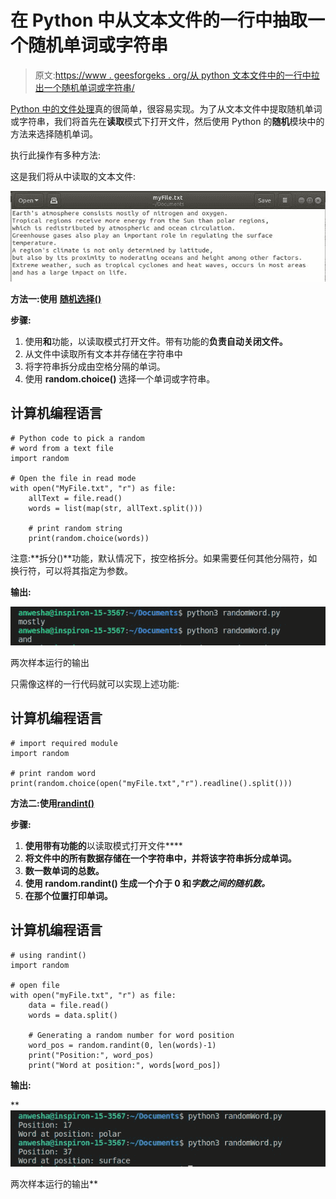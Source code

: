 # 在 Python 中从文本文件的一行中抽取一个随机单词或字符串

> 原文:[https://www . geesforgeks . org/从 python 文本文件中的一行中拉出一个随机单词或字符串/](https://www.geeksforgeeks.org/pulling-a-random-word-or-string-from-a-line-in-a-text-file-in-python/)

[Python 中的文件处理](https://www.geeksforgeeks.org/file-handling-python/)真的很简单，很容易实现。为了从文本文件中提取随机单词或字符串，我们将首先在**读取**模式下打开文件，然后使用 Python 的**随机**模块中的方法来选择随机单词。

执行此操作有多种方法:

这是我们将从中读取的文本文件:

![](img/7a57695af2196fbb260268eb97d9f227.png)

**方法一:使用** [**随机选择()**](https://www.geeksforgeeks.org/python-numbers-choice-function/)

**步骤:**

1.  使用**和**功能，以读取模式打开文件。带有功能的**负责自动关闭文件。**
2.  从文件中读取所有文本并存储在字符串中
3.  将字符串拆分成由空格分隔的单词。
4.  使用 **random.choice()** 选择一个单词或字符串。

## 计算机编程语言

```
# Python code to pick a random
# word from a text file
import random

# Open the file in read mode
with open("MyFile.txt", "r") as file:
    allText = file.read()
    words = list(map(str, allText.split()))

    # print random string
    print(random.choice(words))
```

注意:**拆分()**功能，默认情况下，按空格拆分。如果需要任何其他分隔符，如换行符，可以将其指定为参数。

**输出:**

![](img/9e991558b5e3be5eb79733fd22e88787.png)

两次样本运行的输出

只需像这样的一行代码就可以实现上述功能:

## 计算机编程语言

```
# import required module
import random

# print random word
print(random.choice(open("myFile.txt","r").readline().split()))
```

**方法二:使用**[**randint()**](https://www.geeksforgeeks.org/python-randint-function/)

****步骤:****

1.  **使用带有功能的**以读取模式打开文件****
2.  **将文件中的所有数据存储在一个字符串中，并将该字符串拆分成单词。**
3.  **数一数单词的总数。**
4.  **使用 **random.randint()** 生成一个介于 0 和*字数之间的随机数。***
5.  **在那个位置打印单词。**

## **计算机编程语言**

```
# using randint()
import random

# open file
with open("myFile.txt", "r") as file:
    data = file.read()
    words = data.split()

    # Generating a random number for word position
    word_pos = random.randint(0, len(words)-1)
    print("Position:", word_pos)
    print("Word at position:", words[word_pos])
```

****输出:****

**![](img/fc1eaed5a4c0aad650fb270a4750813f.png)

两次样本运行的输出**